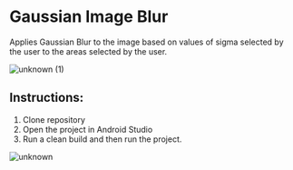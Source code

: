# Gaussian Image Blur
Applies Gaussian Blur to the image based on values of sigma selected by the user to the areas selected by the user. 

![unknown (1)](https://user-images.githubusercontent.com/67961257/167269570-425125ae-10d7-4e70-9fe8-1efc643a3e9a.png)

## Instructions:
1. Clone repository
2. Open the project in Android Studio
3. Run a clean build and then run the project. 

![unknown](https://user-images.githubusercontent.com/67961257/167269572-bb140768-f245-4353-bffb-dd012076d338.png)

